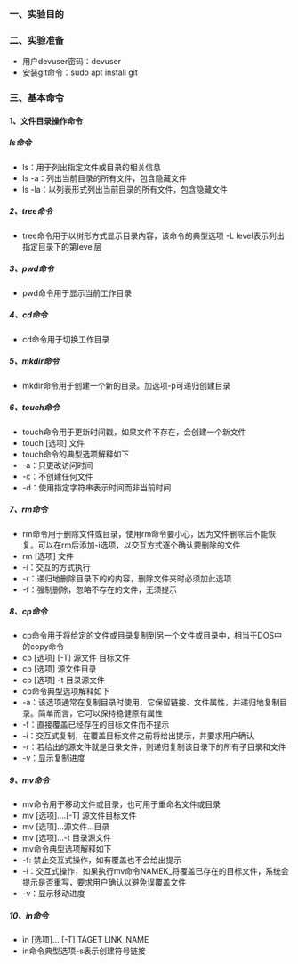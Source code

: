 ### 一、实验目的


### 二、实验准备
* 用户devuser密码：devuser
* 安装git命令：sudo apt install git

### 三、基本命令
#### 1、文件目录操作命令
##### ls命令
* ls：用于列出指定文件或目录的相关信息
* ls -a：列出当前目录的所有文件，包含隐藏文件
* ls -la：以列表形式列出当前目录的所有文件，包含隐藏文件
##### 2、tree命令
* tree命令用于以树形方式显示目录内容，该命令的典型选项 -L level表示列出指定目录下的第level层

##### 3、pwd命令
* pwd命令用于显示当前工作目录
##### 4、cd命令
* cd命令用于切换工作目录
##### 5、mkdir命令
* mkdir命令用于创建一个新的目录。加选项-p可递归创建目录
##### 6、touch命令
* touch命令用于更新时间戳，如果文件不存在，会创建一个新文件
* touch [选项] 文件
* touch命令的典型选项解释如下
* -a：只更改访问时间
* -c：不创建任何文件
* -d：使用指定字符串表示时间而非当前时间
##### 7、rm命令
* rm命令用于删除文件或目录，使用rm命令要小心，因为文件删除后不能恢复。可以在rm后添加-i选项，以交互方式逐个确认要删除的文件
* rm [选项] 文件
* -i：交互的方式执行
* -r：递归地删除目录下的的内容，删除文件夹时必须加此选项
* -f：强制删除，忽略不存在的文件，无须提示
##### 8、cp命令
* cp命令用于将给定的文件或目录复制到另一个文件或目录中，相当于DOS中的copy命令
* cp [选项] [-T] 源文件 目标文件
* cp [选项] 源文件目录
* cp [选项] -t 目录源文件
* cp命令典型选项解释如下
* -a：该选项通常在复制目录时使用，它保留链接、文件属性，并递归地复制目录。简单而言，它可以保持稳健原有属性
* -f：直接覆盖已经存在的目标文件而不提示
* -i：交互式复制，在覆盖目标文件之前将给出提示，并要求用户确认
* -r：若给出的源文件就是目录文件，则递归复制该目录下的所有子目录和文件
* -v：显示复制进度
##### 9、mv命令
* mv命令用于移动文件或目录，也可用于重命名文件或目录
* mv [选项]....[-T] 源文件目标文件
* mv [选项]...源文件...目录
* mv [选项]...-t 目录源文件
* mv命令典型选项解释如下
* -f: 禁止交互式操作，如有覆盖也不会给出提示
* -i：交互式操作，如果执行mv命令NAMEK_将覆盖已存在的目标文件，系统会提示是否重写，要求用户确认以避免误覆盖文件
* -v：显示移动进度
##### 10、in命令
* in [选项]... [-T] TAGET LINK_NAME
* in命令典型选项-s表示创建符号链接


